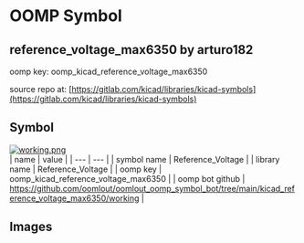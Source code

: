# OOMP Symbol  
## reference_voltage_max6350  by arturo182  
  
oomp key: oomp_kicad_reference_voltage_max6350  
  
source repo at: [https://gitlab.com/kicad/libraries/kicad-symbols](https://gitlab.com/kicad/libraries/kicad-symbols)  
## Symbol  
  
[![working.png](working_600.png)](working.png)  
| name | value | 
| --- | --- | 
| symbol name | Reference_Voltage | 
| library name | Reference_Voltage | 
| oomp key | oomp_kicad_reference_voltage_max6350 | 
| oomp bot github | https://github.com/oomlout/oomlout_oomp_symbol_bot/tree/main/kicad_reference_voltage_max6350/working | 
## Images  
